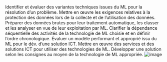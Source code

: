 # 
Identifier et évaluer des variantes techniques issues du ML pour la résolution d’un problème.
Mettre en œuvre les exigences relatives à la protection des données lors de la collecte et de l’utilisation des données.
Préparer des données brutes pour leur traitement automatique, les classer et les analyser en vue de leur exploitation par ML.
Clarifier la dépendance séquentielle des activités de la technologie de ML choisie et en définir l’ordre chronologique.
Évaluer un modèle performant et approprié issu du ML pour le dév. d’une solution ICT.
Mettre en œuvre des services et des solutions ICT pour utiliser des technologies de ML.
Développer une solution selon les consignes au moyen de la technologie de ML appropriée.
![image](https://user-images.githubusercontent.com/7036634/228528155-593567fd-32ff-4f04-99c4-418941dc0a69.png)

